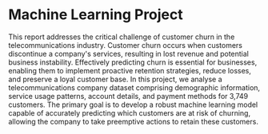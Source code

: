 # Machine Learning Project 
 
This report addresses the critical challenge of customer churn in the telecommunications industry. Customer churn occurs when customers discontinue a company's services, resulting in lost revenue and potential business instability. Effectively predicting churn is essential for businesses, enabling them to implement proactive retention strategies, reduce losses, and preserve a loyal customer base.
In this project, we analyse a telecommunications company dataset comprising demographic information, service usage patterns, account details, and payment methods for 3,749 customers. The primary goal is to develop a robust machine learning model capable of accurately predicting which customers are at risk of churning, allowing the company to take preemptive actions to retain these customers.
